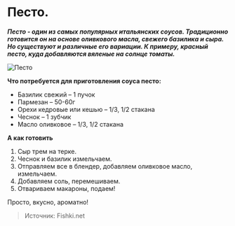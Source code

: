 # Песто.

_**Песто - один из самых популярных итальянских соусов. Традиционно готовится он на основе оливкового масла, свежего базилика и сыра. Но существуют и различные его вариации. К примеру, красный песто, куда добавляются вяленые на солнце томаты.**_

![Песто](/images/Kulinar/Sous/sousy_k_makaronam_001.jpg 'Песто')

**Что потребуется для приготовления соуса песто:**

- Базилик свежий – 1 пучок
- Пармезан – 50-60г
- Орехи кедровые или кешью – 1/3, 1/2 стакана
- Чеснок – 1 зубчик
- Масло оливковое – 1/3, 1/2 стакана

**А как готовить**

1. Сыр трем на терке.
2. Чеснок и базилик измельчаем.
3. Отправляем все в блендер, добавляем оливковое масло, измельчаем.
4. Добавляем соль, перемешиваем.
5. Отвариваем макароны, подаем!

Просто, вкусно, ароматно!

> Источник: Fishki.net
